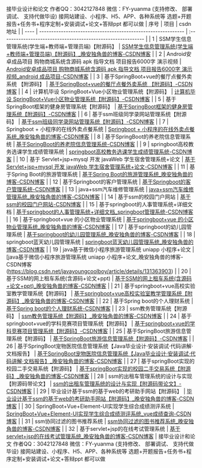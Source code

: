 接毕业设计和论文
作者QQ：3042127848 微信：FY-yuanma (支持修改、 部署调试、 支持代做毕设)
接网站建设、小程序、H5、APP、各种系统等
选题+开题报告+任务书+程序定制+安装调试+论文+答辩ppt 都可以做
| 序号 | 项目                                                         | csdn地址                                                     |
| ---- | ------------------------------------------------------------ | :----------------------------------------------------------- |
| 1    | SSM学生信息管理系统(学生端+教师端+管理员端)【附源码】        | [SSM学生信息管理系统(学生端+教师端+管理员端)【附源码】_晚安独角兽的博客-CSDN博客](https://blog.csdn.net/javayoungcoolboy/article/details/131015117) |
| 2    | Android安卓成品项目 购物商城系统含源码 apk 指导文档 项目报告6000字 演示视频 | [Android安卓成品项目 购物商城系统含源码 apk 指导文档 项目报告6000字 演示视频_android 成品项目-CSDN博客](https://blog.csdn.net/javayoungcoolboy/article/details/130998955) |
| 3    | 基于SpringBoot+vue的餐厅点餐外卖系统 【附源码】              | [基于SpringBoot+vue的餐厅点餐外卖系统 【附源码】-CSDN博客](https://blog.csdn.net/javayoungcoolboy/article/details/130932201) |
| 4    | 计算机毕设 SpringBoot+Vue小区物业管理系统【附源码】          | [计算机毕设 SpringBoot+Vue小区物业管理系统【附源码】-CSDN博客](https://blog.csdn.net/javayoungcoolboy/article/details/130932089) |
| 5    | 基于SpringBoot框架的健身房管理系统【附源码】                 | [基于SpringBoot框架的健身房管理系统【附源码】-CSDN博客](https://blog.csdn.net/javayoungcoolboy/article/details/130934287) |
| 6    | 基于ssm班级同学录网站管理系统【附源码】                      | [基于ssm班级同学录网站管理系统【附源码】-CSDN博客](https://blog.csdn.net/javayoungcoolboy/article/details/130931990) |
| 7    | Springboot + 小程序的在线外卖点餐系统                        | [Springboot + 小程序的在线外卖点餐系统_晚安独角兽的博客-CSDN博客](https://blog.csdn.net/javayoungcoolboy/article/details/129630023) |
| 8    | 基于SpringBoot的养老院信息管理系统                           | [基于SpringBoot的养老院信息管理系统-CSDN博客](https://blog.csdn.net/javayoungcoolboy/article/details/134127349) |
| 9    | springboot高校教务选课学生成绩管理系统                       | [springboot高校教务选课学生成绩管理系统-CSDN博客](https://blog.csdn.net/javayoungcoolboy/article/details/134127040) |
| 10   | 基于 Servlet+jsp+mysql 开发 javaWeb 学生宿舍管理系统+论文    | [基于 Servlet+jsp+mysql 开发 javaWeb 学生宿舍管理系统+论文-CSDN博客](https://blog.csdn.net/javayoungcoolboy/article/details/134107373) |
| 11   | 基于Spring Boot的旅游管理系统                                | [基于Spring Boot的旅游管理系统_晚安独角兽的博客-CSDN博客](https://blog.csdn.net/javayoungcoolboy/article/details/131628343) |
| 12   | 基于Springboot的客户管理系统                                 | [基于Springboot的客户管理系统-CSDN博客](https://blog.csdn.net/javayoungcoolboy/article/details/131625671) |
| 13   | java+ssm汽车维修管理系统                                     | [java+ssm汽车维修管理系统_晚安独角兽的博客-CSDN博客](https://blog.csdn.net/javayoungcoolboy/article/details/131625633) |
| 14   | 基于ssm的校园门户网站                                        | [基于ssm的校园门户网站-CSDN博客](https://blog.csdn.net/javayoungcoolboy/article/details/131625220) |
| 15   | 基于springboot的人事管理系统+详细文档                        | [基于springboot的人事管理系统+详细文档_springboot管理系统-CSDN博客](https://blog.csdn.net/javayoungcoolboy/article/details/131623927) |
| 16   | 基于springboot+vue 的小区物业管理系统                        | [基于springboot+vue 的小区物业管理系统_晚安独角兽的博客-CSDN博客](https://blog.csdn.net/javayoungcoolboy/article/details/131623885) |
| 17   | 基于springboot的幼儿园管理系统                               | [基于springboot的幼儿园管理系统_晚安独角兽的博客-CSDN博客](https://blog.csdn.net/javayoungcoolboy/article/details/131623677) |
| 18   | springboot蓝天幼儿园管理系统                                 | [springboot蓝天幼儿园管理系统_晚安独角兽的博客-CSDN博客](https://blog.csdn.net/javayoungcoolboy/article/details/131364144) |
| 19   | java基于微信小程序旅游管理系统 uniapp 小程序+论文            | [java基于微信小程序旅游管理系统 uniapp 小程序+论文_晚安独角兽的博客-CSDN博客 (https://blog.csdn.net/javayoungcoolboy/article/details/131363903) |
| 20   | 基于SSM的网上租车系统(含源码+论文+ppt)                       | [基于SSM的网上租车系统(含源码+论文+ppt)_晚安独角兽的博客-CSDN博客](https://blog.csdn.net/javayoungcoolboy/article/details/131317239) |
| 21   | 基于springboot+vue高校实验室教学管理系统【附源码】           | [基于springboot+vue高校实验室教学管理系统【附源码】_晚安独角兽的博客-CSDN博客](https://blog.csdn.net/javayoungcoolboy/article/details/131032388) |
| 22   | 基于Spring boot的个人理财系统                                | [基于Spring boot的个人理财系统-CSDN博客](https://blog.csdn.net/javayoungcoolboy/article/details/131015512) |
| 23   | ssm教务管理系统【附源码】                                    | [ssm教务管理系统【附源码】_晚安独角兽的博客-CSDN博客](https://blog.csdn.net/javayoungcoolboy/article/details/131015475) |
| 24   | 基于springboot+vue的学科竞赛项目管理系统【附源码】           | [基于springboot+vue的学科竞赛项目管理系统【附源码】-CSDN博客](https://blog.csdn.net/javayoungcoolboy/article/details/130929769) |
| 25   | 基于SpringBoot旅游信息管理系统【附源码】                     | [基于SpringBoot旅游信息管理系统【附源码】-CSDN博客](https://blog.csdn.net/javayoungcoolboy/article/details/130931179) |
| 26   | 基于SpringBoot宠物医院信息管理系统【Java毕业设计·安装调试·代码讲解·文档报告】 | [基于SpringBoot宠物医院信息管理系统【Java毕业设计·安装调试·代码讲解·文档报告】_晚安独角兽的博客-CSDN博客](https://blog.csdn.net/javayoungcoolboy/article/details/130931519) |
| 27   | 基于springBoot实现的校园二手交易系统【附源码】               | [基于springBoot实现的校园二手交易系统【附源码】_晚安独角兽的博客-CSDN博客](https://blog.csdn.net/javayoungcoolboy/article/details/130931636) |
| 28   | ssm的出租车管理系统的设计与实现【附源码带论文】              | [ssm的出租车管理系统的设计与实现【附源码带论文】-CSDN博客](https://blog.csdn.net/javayoungcoolboy/article/details/130633236) |
| 29   | 毕业设计基于ssm的基于web的考研助手网站【附源码】             | [毕业设计基于ssm的基于web的考研助手网站【附源码】_晚安独角兽的博客-CSDN博客](https://blog.csdn.net/javayoungcoolboy/article/details/129709102) |
| 30   | SpringBoot+Vue+Element-UI实现学生综合成绩测评系统            | [SpringBoot+Vue+Element-UI实现学生综合成绩测评系统_vue成绩查询-CSDN博客](https://blog.csdn.net/javayoungcoolboy/article/details/129707802) |
| 31   | ssm协同过滤的图书推荐系统                                    | [ssm协同过滤的图书推荐系统_晚安独角兽的博客-CSDN博客](https://blog.csdn.net/javayoungcoolboy/article/details/129470162) |
| 32   | 基于servlet+jsp的在线考试管理系统                            | [基于servlet+jsp的在线考试管理系统_晚安独角兽的博客-CSDN博客](https://blog.csdn.net/javayoungcoolboy/article/details/127338241) |
接毕业设计和论文
作者QQ：3042127848 微信：FY-yuanma (支持修改、 部署调试、 支持代做毕设)
接网站建设、小程序、H5、APP、各种系统等
选题+开题报告+任务书+程序定制+安装调试+论文+答辩ppt 都可以做
